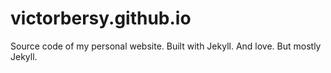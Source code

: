 victorbersy.github.io
=====================

Source code of my personal website.
Built with Jekyll. And love. But mostly Jekyll.

